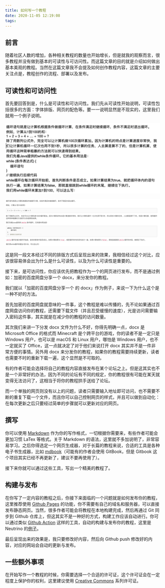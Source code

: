 ```yaml
---
title: 如何写一个教程
date: 2020-11-05 12:19:08
tags:
---
```


## 前言

随着社区人数的增加，各种相关教程的数量也开始增长，但是就我的观察而言，很多教程并没有做到基本的可读性与可访问性。而这篇文章的目的就是介绍如何做出基本美观的教程。当然在这篇文章我不会提及如何创作教程内容，这篇文章的主要关注点是，教程创作的流程、部署以及发布。

## 可读性和可访问性

首先要回答到是，什么是可读性和可访问性。我们先从可读性开始说明，可读性包括很多的方面：字体排版、网页的配色等。要一一说明显然是不现实的，这里我们就用一个例子说明。

![image-20201105123703489](how-to-write-a-tutorial.assets/image-20201105123703489.png)

![image-20201105123738827](how-to-write-a-tutorial.assets/image-20201105123738827.png)

这是同一段文本经过不同的排版方式后呈现出来的效果，我相信经过这个对比，应该很容易体会出为什么是什么可读性，以及为什么可读性是重要的。

接下来，是可访问性，你应该优先把教程作为一个的网页进行发布，而不是通过例如：加密的百度网盘分享一个 docx，来分发你的教程。

我们就以「加密的百度网盘分享一个 的 docx」作为例子，来说一下为什么这个是一种不好的方法。

首先加密的百度网盘就意味的一件事，这个教程是难以传播的，先不论如果通过百度网盘访问你的教程，还需要下载文件（并且忍受缓慢的速度），光是访问需要输入密码这件事，其实就是在减少你的教程的访问数量。

其次我们来讲一下分发 docx 文件为什么不好，你得先明确一点，docx 是 Microsoft Office 的格式而 Minecraft 是个跨平台的游戏，你的读者不是一定只是 Windows 用户，也可以是 macOS 和 Linux 用户，哪怕是 Windows 用户，也不一定就买了 Office，这一点就决定了对于他们来说打开 docx 其实并不是一件非常方便的事情。另外用 docx 来分发你的教程，如果你的教程需要持续更新，读者也需要不时的重新下载一遍，这个显然是不可取的。

有的作者可能会选择将自己的教程内容直接发布在某个论坛之上。但是这其实也不是一个非常好的办法，因为不同的论坛有不同的规定，你的教程很有可能在某天就变得无法访问了，这相当于将你的教程拱手送给了论坛。

而一个单独的网页则没有以上的问题，读者只需要输入地址即可访问，也不需要不断的重复下载一个文件，而且你可以自己控制网页的样式，并且可以做到自动化：在每次更新之后只要经过简单的步骤就可以更新对应的网页。

## 撰写

你可以使用 [Markdown](https://zh.wikipedia.org/wiki/Markdown) 作为你的写作格式，一切根据你需要来，有些作者可能会更加习惯 LaTex 等格式。关于 Markdown 的语法，这里就不多加说明了，非常容易学习。之后你得选定一个网页生成器，对于长篇的教程来说，合适的工具是各种电子书生成器，比如 [mdbook](https://github.com/rust-lang/mdBook)（可能有的作者会使用 GitBook，但是 Gitbook 这个项目其实已经不再更新了，建议不要再使用了）。

接下来你就可以通过这些工具，写出一个精美的教程了。

## 构建与发布

在你写了一定内容的教程之后，你接下来面临的一个问题就是如何发布你的教程，这里推荐使用 [Github Pages](https://pages.github.com) 的功能，你不需要有自己的域名和服务器，可以直接发布静态网页。当然，很多作者可能会将教程在本地构建完成，然后再通过 Git 同步到 Github 仓库上，但这其实不是一种好的方式，构建工作应该自动进行。你可以通过类似 [Github Action](https://github.com/features/actions) 这样的工具，自动的构建与发布你的教程，这里是Neutrino 的[例子](https://github.com/FledgeXu/Neutrino/blob/master/.github/workflows/deploy.yaml)。

最后呈现出来的效果是，我只要修改好内容，然后向 Github push 修改好的内容，对应的网站会自动的更新与发布。

## 一些额外事项

在开始写作一个教程的时候，你需要选择一个合适的许可证，这个许可证会在一定程度上保护你的权利，这里建议使用 [Creative Commons](https://creativecommons.org) 系列许可证。

